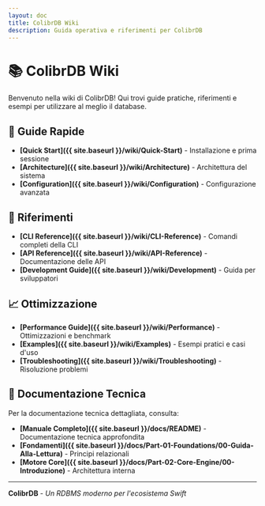 ```yaml
---
layout: doc
title: ColibrDB Wiki
description: Guida operativa e riferimenti per ColibrDB
---
```


# 📚 ColibrDB Wiki

Benvenuto nella wiki di ColibrDB! Qui trovi guide pratiche, riferimenti e esempi per utilizzare al meglio il database.

## 🚀 Guide Rapide

- **[Quick Start]({{ site.baseurl }}/wiki/Quick-Start)** - Installazione e prima sessione
- **[Architecture]({{ site.baseurl }}/wiki/Architecture)** - Architettura del sistema
- **[Configuration]({{ site.baseurl }}/wiki/Configuration)** - Configurazione avanzata

## 🔧 Riferimenti

- **[CLI Reference]({{ site.baseurl }}/wiki/CLI-Reference)** - Comandi completi della CLI
- **[API Reference]({{ site.baseurl }}/wiki/API-Reference)** - Documentazione delle API
- **[Development Guide]({{ site.baseurl }}/wiki/Development)** - Guida per sviluppatori

## 📈 Ottimizzazione

- **[Performance Guide]({{ site.baseurl }}/wiki/Performance)** - Ottimizzazioni e benchmark
- **[Examples]({{ site.baseurl }}/wiki/Examples)** - Esempi pratici e casi d'uso
- **[Troubleshooting]({{ site.baseurl }}/wiki/Troubleshooting)** - Risoluzione problemi

## 📖 Documentazione Tecnica

Per la documentazione tecnica dettagliata, consulta:
- **[Manuale Completo]({{ site.baseurl }}/docs/README)** - Documentazione tecnica approfondita
- **[Fondamenti]({{ site.baseurl }}/docs/Part-01-Foundations/00-Guida-Alla-Lettura)** - Principi relazionali
- **[Motore Core]({{ site.baseurl }}/docs/Part-02-Core-Engine/00-Introduzione)** - Architettura interna

---

**ColibrDB** - *Un RDBMS moderno per l'ecosistema Swift*
